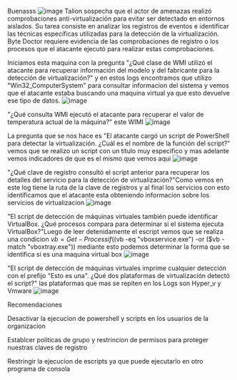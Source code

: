 Buenasss
![image](https://github.com/user-attachments/assets/47ba961c-81cd-4a3e-91ff-c3022f67c058)
Talion sospecha que el actor de amenazas realizó comprobaciones anti-virtualización para evitar ser detectado en entornos aislados. Su tarea consiste en analizar los registros de eventos e identificar las técnicas específicas utilizadas para la detección de la virtualización. Byte Doctor requiere evidencia de las comprobaciones de registro o los procesos que el atacante ejecutó para realizar estas comprobaciones.

Iniciamos esta maquina con la pregunta "¿Qué clase de WMI utilizó el atacante para recuperar información del modelo y del fabricante para la detección de virtualización?" y en estos logs encontramos que utilizo  "Win32_ComputerSystem" para consultar informacion del sistema y vemos que el atacante estaba buscando una maquina virtual ya que esto devuelve ese tipo de datos.
![image](https://github.com/user-attachments/assets/1e142d3c-b2c4-4737-8a08-686bd11e699d)

"¿Qué consulta WMI ejecutó el atacante para recuperar el valor de temperatura actual de la máquina?" este WIMI
![image](https://github.com/user-attachments/assets/f027917b-5844-4fc6-bdcf-7377baee1c7f)

La pregunta que se nos hace es "El atacante cargó un script de PowerShell para detectar la virtualización. ¿Cuál es el nombre de la función del script?" vemos que se realizo un script con un titulo muy especifico y mas adelante vemos indicadores de que es el mismo que vemos aqui
![image](https://github.com/user-attachments/assets/0ce68188-648e-44a9-b5e0-52187f68278c)

"¿Qué clave de registro consultó el script anterior para recuperar los detalles del servicio para la detección de virtualización?"Como vemos en este log tiene la ruta de la clave de registros y al final los servicios con esto identificamos que el atacante esta obteniendo informacion sobre los servicios de virtualizacion 
![image](https://github.com/user-attachments/assets/deace6f2-c2f1-4e4e-b362-36a49434ae41)

"El script de detección de máquinas virtuales también puede identificar VirtualBox. ¿Qué procesos compara para determinar si el sistema ejecuta VirtualBox?"Luego de leer detenidamente el escript vemos que se realiza una condicion $vb = Get-Process
    if (($vb -eq "vboxservice.exe") -or ($vb -match "vboxtray.exe")) mediante esto podemos determinar la forma que se identifica si es una maquina virtual box
![image](https://github.com/user-attachments/assets/364b3a1c-1430-4896-aaf7-1f7e93cab60e)

"El script de detección de máquinas virtuales imprime cualquier detección con el prefijo "Esto es una". ¿Qué dos plataformas de virtualización detectó el script?" las plataformas que mas se repiten en los Logs son Hyper_v y Vmware
![image](https://github.com/user-attachments/assets/075476db-1b73-4626-890f-9d58217a03fa)

Recomendaciones

Desactivar la ejecucion de powershell y scripts en los usuarios de la organizacion

Establcer politicas de grupo y restrincion de permisos para proteger nuestras claves de registro 

Restringir la ejecucion de escripts ya que puede ejecutarlo en otro programa de consola
